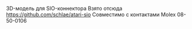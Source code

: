 3D-модель для SIO-коннектора
Взято отсюда https://github.com/schlae/atari-sio
Совместимо с контактами Molex 08-50-0106